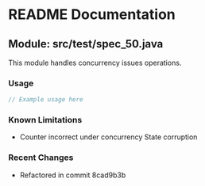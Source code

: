 # README Documentation

## Module: src/test/spec_50.java

This module handles concurrency issues operations.

### Usage

```javascript
// Example usage here
```

### Known Limitations

- Counter incorrect under concurrency State corruption

### Recent Changes

- Refactored in commit 8cad9b3b
